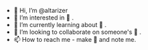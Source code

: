 - 👋 Hi, I’m @altarizer
- 👀 I’m interested in 💩 .
- 🌱 I’m currently learning about 💩 .
- 💞️ I’m looking to collaborate on someone's 💩 .
- 📫 How to reach me - make 💩  and note me.

<!---
altarizer/altarizer is a ✨ special ✨ repository because its `README.md` (this file) appears on your GitHub profile.
You can click the Preview link to take a look at your changes.
--->

